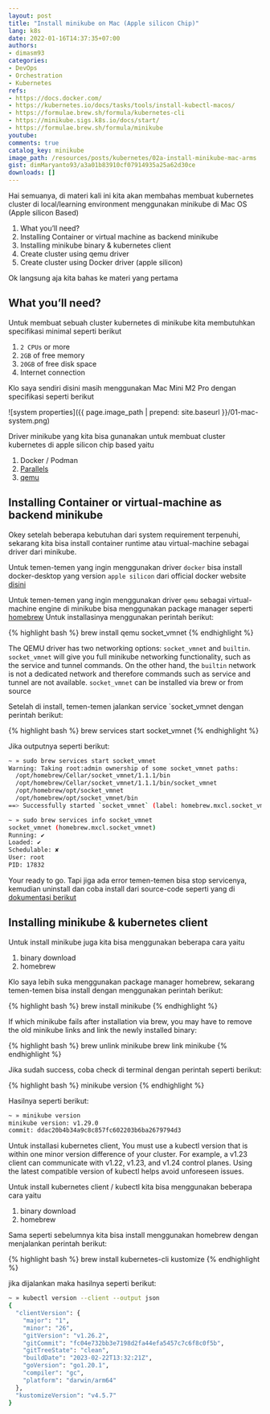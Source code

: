 ```yaml
---
layout: post
title: "Install minikube on Mac (Apple silicon Chip)"
lang: k8s
date: 2022-01-16T14:37:35+07:00
authors:
- dimasm93
categories:
- DevOps
- Orchestration
- Kubernetes
refs: 
- https://docs.docker.com/
- https://kubernetes.io/docs/tasks/tools/install-kubectl-macos/
- https://formulae.brew.sh/formula/kubernetes-cli
- https://minikube.sigs.k8s.io/docs/start/
- https://formulae.brew.sh/formula/minikube
youtube: 
comments: true
catalog_key: minikube
image_path: /resources/posts/kubernetes/02a-install-minikube-mac-arms
gist: dimMaryanto93/a3a01b83910cf07914935a25a62d30ce
downloads: []
---
```


Hai semuanya, di materi kali ini kita akan membahas membuat kubernetes cluster di local/learning environment menggunakan minikube di Mac OS (Apple silicon Based)

1. What you’ll need?
2. Installing Container or virtual machine as backend minikube
3. Installing minikube binary & kubernetes client
5. Create cluster using qemu driver
6. Create cluster using Docker driver (apple silicon)

Ok langsung aja kita bahas ke materi yang pertama

<!--more-->

## What you’ll need?

Untuk membuat sebuah cluster kubernetes di minikube kita membutuhkan specifikasi minimal seperti berikut

1. `2 CPUs` or more
2. `2GB` of free memory
3. `20GB` of free disk space
4. Internet connection

Klo saya sendiri disini masih menggunakan Mac Mini M2 Pro dengan specifikasi seperti berikut

![system properties]({{ page.image_path | prepend: site.baseurl }}/01-mac-system.png)

Driver minikube yang kita bisa gunanakan untuk membuat cluster kubernetes di apple silicon chip based yaitu

1. Docker / Podman
2. [Parallels](https://www.parallels.com/)
3. [qemu](https://www.qemu.org/)

## Installing Container or virtual-machine as backend minikube

Okey setelah beberapa kebutuhan dari system requirement terpenuhi, sekarang kita bisa install container runtime atau virtual-machine sebagai driver dari minikube. 

Untuk temen-temen yang ingin menggunakan driver `docker` bisa install docker-desktop yang version `apple silicon` dari official docker website [disini](https://docs.docker.com/desktop/install/mac-install/)

Untuk temen-temen yang ingin menggunakan driver `qemu` sebagai virtual-machine engine di minikube bisa menggunakan package manager seperti [homebrew](https://brew.sh/) Untuk installasinya menggunakan perintah berikut:

{% highlight bash %}
brew install qemu socket_vmnet
{% endhighlight %}

The QEMU driver has two networking options: `socket_vmnet` and `builtin`. `socket_vmnet` will give you full minikube networking functionality, such as the service and tunnel commands. On the other hand, the `builtin` network is not a dedicated network and therefore commands such as service and tunnel are not available. `socket_vmnet` can be installed via brew or from source

Setelah di install, temen-temen jalankan service `socket_vmnet dengan perintah berikut:

{% highlight bash %}
brew services start socket_vmnet
{% endhighlight %}

Jika outputnya seperti berikut:

```bash
~ » sudo brew services start socket_vmnet
Warning: Taking root:admin ownership of some socket_vmnet paths:
  /opt/homebrew/Cellar/socket_vmnet/1.1.1/bin
  /opt/homebrew/Cellar/socket_vmnet/1.1.1/bin/socket_vmnet
  /opt/homebrew/opt/socket_vmnet
  /opt/homebrew/opt/socket_vmnet/bin
==> Successfully started `socket_vmnet` (label: homebrew.mxcl.socket_vmnet)

~ » sudo brew services info socket_vmnet
socket_vmnet (homebrew.mxcl.socket_vmnet)
Running: ✔
Loaded: ✔
Schedulable: ✘
User: root
PID: 17832
```

Your ready to go. Tapi jiga ada error temen-temen bisa stop servicenya, kemudian uninstall dan coba install dari source-code seperti yang di [dokumentasi berikut](https://minikube.sigs.k8s.io/docs/drivers/qemu/#known-issues)

## Installing minikube & kubernetes client

Untuk install minikube juga kita bisa menggunakan beberapa cara yaitu

1. binary download
2. homebrew

Klo saya lebih suka menggunakan package manager homebrew, sekarang temen-temen bisa install dengan menggunakan perintah berikut:

{% highlight bash %}
brew install minikube
{% endhighlight %}

If which minikube fails after installation via brew, you may have to remove the old minikube links and link the newly installed binary:

{% highlight bash %}
brew unlink minikube
brew link minikube
{% endhighlight %}

Jika sudah success, coba check di terminal dengan perintah seperti berikut:

{% highlight bash %}
minikube version
{% endhighlight %}

Hasilnya seperti berikut:

```bash
~ » minikube version
minikube version: v1.29.0
commit: ddac20b4b34a9c8c857fc602203b6ba2679794d3
```

Untuk installasi kubernetes client, You must use a kubectl version that is within one minor version difference of your cluster. For example, a v1.23 client can communicate with v1.22, v1.23, and v1.24 control planes. Using the latest compatible version of kubectl helps avoid unforeseen issues.

Untuk install kubernetes client / kubectl kita bisa menggunakan beberapa cara yaitu 

1. binary download
2. homebrew

Sama seperti sebelumnya kita bisa install menggunakan homebrew dengan menjalankan perintah berikut:

{% highlight bash %}
brew install kubernetes-cli kustomize
{% endhighlight %}

jika dijalankan maka hasilnya seperti berikut:

```bash
~ » kubectl version --client --output json
{
  "clientVersion": {
    "major": "1",
    "minor": "26",
    "gitVersion": "v1.26.2",
    "gitCommit": "fc04e732bb3e7198d2fa44efa5457c7c6f8c0f5b",
    "gitTreeState": "clean",
    "buildDate": "2023-02-22T13:32:21Z",
    "goVersion": "go1.20.1",
    "compiler": "gc",
    "platform": "darwin/arm64"
  },
  "kustomizeVersion": "v4.5.7"
}
```